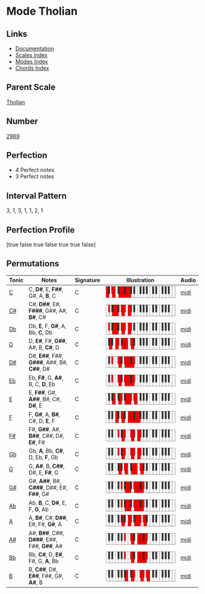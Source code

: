 # Mode Tholian

## Links

- [Documentation](index.md)
- [Scales Index](Scales.md)
- [Modes Index](Modes.md)
- [Chords Index](Chords.md)

## Parent Scale

[Tholian](ScaleTholian.md)

## Number

[2969](https://ianring.com/musictheory/scales/2969)

## Perfection

- 4 Perfect notes
- 3 Perfect notes

## Interval Pattern

3, 1, 3, 1, 1, 2, 1

## Perfection Profile

[true false true false true true false]

## Permutations

| Tonic | Notes | Signature | Illustration | Audio |
|-------|-------|-----------|--------------|-------|
| [C](ModeCNaturalTholian.md) | C, **D#**, E, **F##**, G#, A, **B**, C | C | ![CNaturalTholian](ModeCNaturalTholian.png) | [midi](https://github.com/edipermadi/music/blob/main/docs/ModeCNaturalTholian.mid?raw=true) |
| [C#](ModeCSharpTholian.md) | C#, **D##**, E#, **F###**, G##, A#, **B#**, C# | C | ![CSharpTholian](ModeCSharpTholian.png) | [midi](https://github.com/edipermadi/music/blob/main/docs/ModeCSharpTholian.mid?raw=true) |
| [Db](ModeDFlatTholian.md) | Db, **E**, F, **G#**, A, Bb, **C**, Db | C | ![DFlatTholian](ModeDFlatTholian.png) | [midi](https://github.com/edipermadi/music/blob/main/docs/ModeDFlatTholian.mid?raw=true) |
| [D](ModeDNaturalTholian.md) | D, **E#**, F#, **G##**, A#, B, **C#**, D | C | ![DNaturalTholian](ModeDNaturalTholian.png) | [midi](https://github.com/edipermadi/music/blob/main/docs/ModeDNaturalTholian.mid?raw=true) |
| [D#](ModeDSharpTholian.md) | D#, **E##**, F##, **G###**, A##, B#, **C##**, D# | C | ![DSharpTholian](ModeDSharpTholian.png) | [midi](https://github.com/edipermadi/music/blob/main/docs/ModeDSharpTholian.mid?raw=true) |
| [Eb](ModeEFlatTholian.md) | Eb, **F#**, G, **A#**, B, C, **D**, Eb | C | ![EFlatTholian](ModeEFlatTholian.png) | [midi](https://github.com/edipermadi/music/blob/main/docs/ModeEFlatTholian.mid?raw=true) |
| [E](ModeENaturalTholian.md) | E, **F##**, G#, **A##**, B#, C#, **D#**, E | C | ![ENaturalTholian](ModeENaturalTholian.png) | [midi](https://github.com/edipermadi/music/blob/main/docs/ModeENaturalTholian.mid?raw=true) |
| [F](ModeFNaturalTholian.md) | F, **G#**, A, **B#**, C#, D, **E**, F | C | ![FNaturalTholian](ModeFNaturalTholian.png) | [midi](https://github.com/edipermadi/music/blob/main/docs/ModeFNaturalTholian.mid?raw=true) |
| [F#](ModeFSharpTholian.md) | F#, **G##**, A#, **B##**, C##, D#, **E#**, F# | C | ![FSharpTholian](ModeFSharpTholian.png) | [midi](https://github.com/edipermadi/music/blob/main/docs/ModeFSharpTholian.mid?raw=true) |
| [Gb](ModeGFlatTholian.md) | Gb, **A**, Bb, **C#**, D, Eb, **F**, Gb | C | ![GFlatTholian](ModeGFlatTholian.png) | [midi](https://github.com/edipermadi/music/blob/main/docs/ModeGFlatTholian.mid?raw=true) |
| [G](ModeGNaturalTholian.md) | G, **A#**, B, **C##**, D#, E, **F#**, G | C | ![GNaturalTholian](ModeGNaturalTholian.png) | [midi](https://github.com/edipermadi/music/blob/main/docs/ModeGNaturalTholian.mid?raw=true) |
| [G#](ModeGSharpTholian.md) | G#, **A##**, B#, **C###**, D##, E#, **F##**, G# | C | ![GSharpTholian](ModeGSharpTholian.png) | [midi](https://github.com/edipermadi/music/blob/main/docs/ModeGSharpTholian.mid?raw=true) |
| [Ab](ModeAFlatTholian.md) | Ab, **B**, C, **D#**, E, F, **G**, Ab | C | ![AFlatTholian](ModeAFlatTholian.png) | [midi](https://github.com/edipermadi/music/blob/main/docs/ModeAFlatTholian.mid?raw=true) |
| [A](ModeANaturalTholian.md) | A, **B#**, C#, **D##**, E#, F#, **G#**, A | C | ![ANaturalTholian](ModeANaturalTholian.png) | [midi](https://github.com/edipermadi/music/blob/main/docs/ModeANaturalTholian.mid?raw=true) |
| [A#](ModeASharpTholian.md) | A#, **B##**, C##, **D###**, E##, F##, **G##**, A# | C | ![ASharpTholian](ModeASharpTholian.png) | [midi](https://github.com/edipermadi/music/blob/main/docs/ModeASharpTholian.mid?raw=true) |
| [Bb](ModeBFlatTholian.md) | Bb, **C#**, D, **E#**, F#, G, **A**, Bb | C | ![BFlatTholian](ModeBFlatTholian.png) | [midi](https://github.com/edipermadi/music/blob/main/docs/ModeBFlatTholian.mid?raw=true) |
| [B](ModeBNaturalTholian.md) | B, **C##**, D#, **E##**, F##, G#, **A#**, B | C | ![BNaturalTholian](ModeBNaturalTholian.png) | [midi](https://github.com/edipermadi/music/blob/main/docs/ModeBNaturalTholian.mid?raw=true) |
